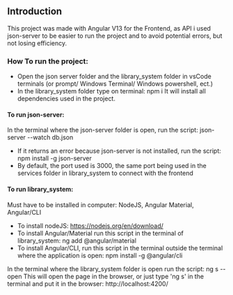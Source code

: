 ## Introduction
This project was made with Angular V13 for the Frontend, as API i used json-server to be easier to run the project and to avoid potential errors, but not losing efficiency.

###  How To run the project:
* Open the json server folder and the library_system folder in vsCode terminals (or prompt/ Windows Terminal/ Windows powershell, ect.)
* In the library_system folder type on terminal: npm i 
It will install all dependencies used in the project.

#### To run json-server:
In the terminal where the json-server folder is open, run the script: json-server --watch db.json

* If it returns an error because json-server is not installed, run the script: npm install -g json-server
* By default, the port used is 3000, the same port being used in the services folder in library_system to connect with the frontend 

#### To run library_system:
Must have to be installed in computer: NodeJS, Angular Material, Angular/CLI
* To install nodeJS: <https://nodejs.org/en/download/>
* To install Angular/Material run this script in the terminal of library_system: ng add @angular/material
* To install Angular/CLI, run this script in the terminal outside  the terminal where the application is open: npm install -g @angular/cli


In the terminal where the library_system folder is open run the script: ng s --open 
This will open the page in the browser, or just type 'ng s' in the terminal and put it in the browser: http://localhost:4200/
